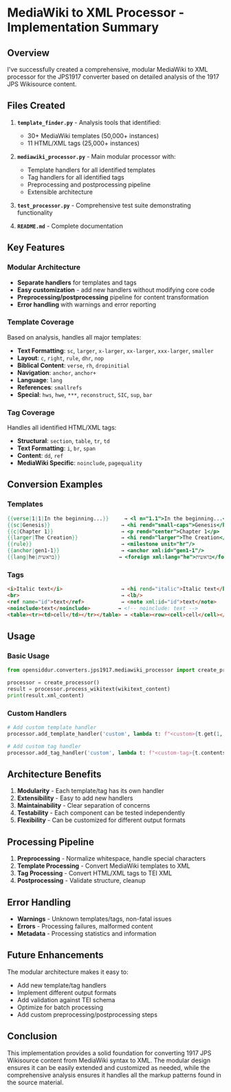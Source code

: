 # MediaWiki to XML Processor - Implementation Summary

## Overview

I've successfully created a comprehensive, modular MediaWiki to XML processor for the JPS1917 converter based on detailed analysis of the 1917 JPS Wikisource content.

## Files Created

1. **`template_finder.py`** - Analysis tools that identified:
   - 30+ MediaWiki templates (50,000+ instances)
   - 11 HTML/XML tags (25,000+ instances)

2. **`mediawiki_processor.py`** - Main modular processor with:
   - Template handlers for all identified templates
   - Tag handlers for all identified tags
   - Preprocessing and postprocessing pipeline
   - Extensible architecture

3. **`test_processor.py`** - Comprehensive test suite demonstrating functionality

4. **`README.md`** - Complete documentation

## Key Features

### Modular Architecture
- **Separate handlers** for templates and tags
- **Easy customization** - add new handlers without modifying core code
- **Preprocessing/postprocessing** pipeline for content transformation
- **Error handling** with warnings and error reporting

### Template Coverage
Based on analysis, handles all major templates:
- **Text Formatting**: `sc`, `larger`, `x-larger`, `xx-larger`, `xxx-larger`, `smaller`
- **Layout**: `c`, `right`, `rule`, `dhr`, `nop`
- **Biblical Content**: `verse`, `rh`, `dropinitial`
- **Navigation**: `anchor`, `anchor+`
- **Language**: `lang`
- **References**: `smallrefs`
- **Special**: `hws`, `hwe`, `***`, `reconstruct`, `SIC`, `sup`, `bar`

### Tag Coverage
Handles all identified HTML/XML tags:
- **Structural**: `section`, `table`, `tr`, `td`
- **Text Formatting**: `i`, `br`, `span`
- **Content**: `dd`, `ref`
- **MediaWiki Specific**: `noinclude`, `pagequality`

## Conversion Examples

### Templates
```mediawiki
{{verse|1|1|In the beginning...}}     → <l n="1.1">In the beginning...</l>
{{sc|Genesis}}                       → <hi rend="small-caps">Genesis</hi>
{{c|Chapter 1}}                      → <p rend="center">Chapter 1</p>
{{larger|The Creation}}              → <hi rend="larger">The Creation</hi>
{{rule}}                             → <milestone unit="hr"/>
{{anchor|gen1-1}}                    → <anchor xml:id="gen1-1"/>
{{lang|he|בראשית}}                   → <foreign xml:lang="he">בראשית</foreign>
```

### Tags
```html
<i>Italic text</i>                   → <hi rend="italic">Italic text</hi>
<br>                                 → <lb/>
<ref name="id">text</ref>            → <note xml:id="id">text</note>
<noinclude>text</noinclude>         → <!-- noinclude: text -->
<table><tr><td>cell</td></tr></table> → <table><row><cell>cell</cell></row></table>
```

## Usage

### Basic Usage
```python
from opensiddur.converters.jps1917.mediawiki_processor import create_processor

processor = create_processor()
result = processor.process_wikitext(wikitext_content)
print(result.xml_content)
```

### Custom Handlers
```python
# Add custom template handler
processor.add_template_handler('custom', lambda t: f"<custom>{t.get(1, '')}</custom>")

# Add custom tag handler  
processor.add_tag_handler('custom', lambda t: f"<custom-tag>{t.contents}</custom-tag>")
```

## Architecture Benefits

1. **Modularity** - Each template/tag has its own handler
2. **Extensibility** - Easy to add new handlers
3. **Maintainability** - Clear separation of concerns
4. **Testability** - Each component can be tested independently
5. **Flexibility** - Can be customized for different output formats

## Processing Pipeline

1. **Preprocessing** - Normalize whitespace, handle special characters
2. **Template Processing** - Convert MediaWiki templates to XML
3. **Tag Processing** - Convert HTML/XML tags to TEI XML
4. **Postprocessing** - Validate structure, cleanup

## Error Handling

- **Warnings** - Unknown templates/tags, non-fatal issues
- **Errors** - Processing failures, malformed content
- **Metadata** - Processing statistics and information

## Future Enhancements

The modular architecture makes it easy to:
- Add new template/tag handlers
- Implement different output formats
- Add validation against TEI schema
- Optimize for batch processing
- Add custom preprocessing/postprocessing steps

## Conclusion

This implementation provides a solid foundation for converting 1917 JPS Wikisource content from MediaWiki syntax to XML. The modular design ensures it can be easily extended and customized as needed, while the comprehensive analysis ensures it handles all the markup patterns found in the source material.
